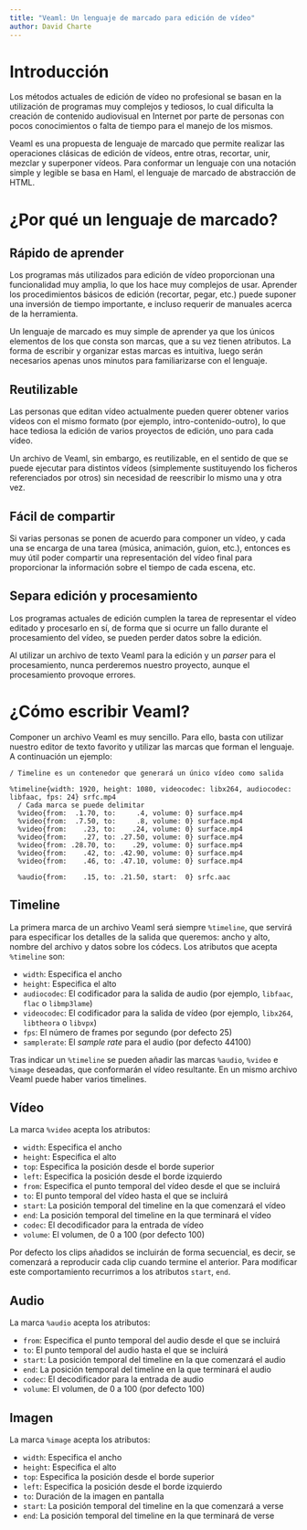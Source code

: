 ```yaml
---
title: "Veaml: Un lenguaje de marcado para edición de vídeo"
author: David Charte
---
```


# Introducción

Los métodos actuales de edición de vídeo no profesional se basan en 
la utilización de programas muy complejos y tediosos, lo cual dificulta la
creación de contenido audiovisual en Internet por parte de personas
con pocos conocimientos o falta de tiempo para el manejo de los mismos.

Veaml es una propuesta de lenguaje de marcado que permite realizar las
operaciones clásicas de edición de vídeos, entre otras, recortar, unir,
mezclar y superponer vídeos. Para conformar un lenguaje con una notación
simple y legible se basa en Haml, el lenguaje de marcado de abstracción
de HTML.

# ¿Por qué un lenguaje de marcado?

## Rápido de aprender

Los programas más utilizados para edición de vídeo proporcionan una
funcionalidad muy amplia, lo que los hace muy complejos de usar.
Aprender los procedimientos básicos de edición (recortar, pegar, etc.)
puede suponer una inversión de tiempo importante, e incluso requerir de
manuales acerca de la herramienta.

Un lenguaje de marcado es muy simple de aprender ya que los únicos
elementos de los que consta son marcas, que a su vez tienen atributos.
La forma de escribir y organizar estas marcas es intuitiva, luego 
serán necesarios apenas unos minutos para familiarizarse con el lenguaje.

## Reutilizable

Las personas que editan vídeo actualmente pueden querer obtener varios
vídeos con el mismo formato (por ejemplo, intro-contenido-outro), lo que
hace tediosa la edición de varios proyectos de edición, uno para cada
vídeo.

Un archivo de Veaml, sin embargo, es reutilizable, en el sentido
de que se puede ejecutar para distintos vídeos (simplemente sustituyendo
los ficheros referenciados por otros) sin necesidad de reescribir lo mismo
una y otra vez.

## Fácil de compartir

Si varias personas se ponen de acuerdo para componer un vídeo, y cada
una se encarga de una tarea (música, animación, guion, etc.), entonces
es muy útil poder compartir una representación del vídeo final para
proporcionar la información sobre el tiempo de cada escena, etc.

## Separa edición y procesamiento

Los programas actuales de edición cumplen la tarea de representar el vídeo
editado y procesarlo en sí, de forma que si ocurre un fallo durante el
procesamiento del vídeo, se pueden perder datos sobre la edición.

Al utilizar un archivo de texto Veaml para la edición y un *parser* para
el procesamiento, nunca perderemos nuestro proyecto, aunque el procesamiento
provoque errores.

# ¿Cómo escribir Veaml?

Componer un archivo Veaml es muy sencillo. Para ello, basta con utilizar nuestro
editor de texto favorito y utilizar las marcas que forman el lenguaje. A
continuación un ejemplo:

~~~haml
/ Timeline es un contenedor que generará un único vídeo como salida

%timeline{width: 1920, height: 1080, videocodec: libx264, audiocodec: libfaac, fps: 24} srfc.mp4
  / Cada marca se puede delimitar
  %video{from:  .1.70, to:     .4, volume: 0} surface.mp4
  %video{from:  .7.50, to:     .8, volume: 0} surface.mp4
  %video{from:    .23, to:    .24, volume: 0} surface.mp4
  %video{from:    .27, to: .27.50, volume: 0} surface.mp4
  %video{from: .28.70, to:    .29, volume: 0} surface.mp4
  %video{from:    .42, to: .42.90, volume: 0} surface.mp4
  %video{from:    .46, to: .47.10, volume: 0} surface.mp4

  %audio{from:    .15, to: .21.50, start:  0} srfc.aac
~~~

## Timeline

La primera marca de un archivo Veaml será siempre `%timeline`, que servirá para
especificar los detalles de la salida que queremos: ancho y alto, nombre del 
archivo y datos sobre los códecs. Los atributos que acepta `%timeline` son: 

 - `width`: Especifica el ancho
 - `height`: Especifica el alto
 - `audiocodec`: El codificador para la salida de audio (por ejemplo, `libfaac`, `flac` o `libmp3lame`)
 - `videocodec`: El codificador para la salida de vídeo (por ejemplo, `libx264`, `libtheora` o `libvpx`)
 - `fps`: El número de frames por segundo (por defecto 25)
 - `samplerate`: El *sample rate* para el audio (por defecto 44100)

Tras indicar un `%timeline` se pueden añadir las marcas `%audio`, `%video` e 
`%image` deseadas, que conformarán el vídeo resultante. En un mismo archivo
Veaml puede haber varios timelines.

## Vídeo

La marca `%video` acepta los atributos:

 - `width`: Especifica el ancho
 - `height`: Especifica el alto
 - `top`: Especifica la posición desde el borde superior
 - `left`: Especifica la posición desde el borde izquierdo
 - `from`: Especifica el punto temporal del vídeo desde el que se incluirá
 - `to`: El punto temporal del vídeo hasta el que se incluirá
 - `start`: La posición temporal del timeline en la que comenzará el vídeo
 - `end`: La posición temporal del timeline en la que terminará el vídeo
 - `codec`: El decodificador para la entrada de vídeo
 - `volume`: El volumen, de 0 a 100 (por defecto 100)

Por defecto los clips añadidos se incluirán de forma secuencial, es
decir, se comenzará a reproducir cada clip cuando termine el anterior.
Para modificar este comportamiento recurrimos a los atributos `start`, `end`.

## Audio

La marca `%audio` acepta los atributos:

 - `from`: Especifica el punto temporal del audio desde el que se incluirá
 - `to`: El punto temporal del audio hasta el que se incluirá
 - `start`: La posición temporal del timeline en la que comenzará el audio
 - `end`: La posición temporal del timeline en la que terminará el audio
 - `codec`: El decodificador para la entrada de audio
 - `volume`: El volumen, de 0 a 100 (por defecto 100)


## Imagen

La marca `%image` acepta los atributos:

 - `width`: Especifica el ancho
 - `height`: Especifica el alto
 - `top`: Especifica la posición desde el borde superior
 - `left`: Especifica la posición desde el borde izquierdo
 - `to`: Duración de la imagen en pantalla
 - `start`: La posición temporal del timeline en la que comenzará a verse
 - `end`: La posición temporal del timeline en la que terminará de verse